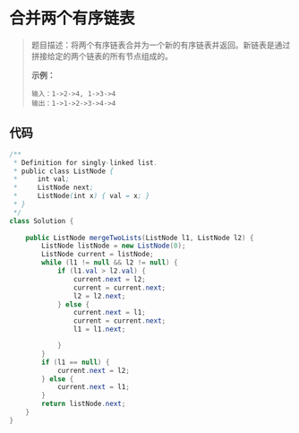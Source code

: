 # 合并两个有序链表

>题目描述：将两个有序链表合并为一个新的有序链表并返回。新链表是通过拼接给定的两个链表的所有节点组成的。 
>
>**示例：**
>
>```
>输入：1->2->4, 1->3->4
>输出：1->1->2->3->4->4
>```

## 代码

~~~java
/**
 * Definition for singly-linked list.
 * public class ListNode {
 *     int val;
 *     ListNode next;
 *     ListNode(int x) { val = x; }
 * }
 */
class Solution {
    
    public ListNode mergeTwoLists(ListNode l1, ListNode l2) {
        ListNode listNode = new ListNode(0);
        ListNode current = listNode;
        while (l1 != null && l2 != null) {
            if (l1.val > l2.val) {
                current.next = l2;
                current = current.next;
                l2 = l2.next;
            } else {
                current.next = l1;
                current = current.next;
                l1 = l1.next;

            }
        }
        if (l1 == null) {
            current.next = l2;
        } else {
            current.next = l1;
        }
        return listNode.next;
    }
}
~~~

